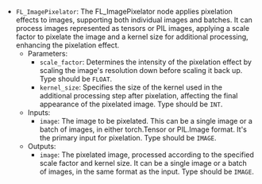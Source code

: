 - `FL_ImagePixelator`: The FL_ImagePixelator node applies pixelation effects to images, supporting both individual images and batches. It can process images represented as tensors or PIL images, applying a scale factor to pixelate the image and a kernel size for additional processing, enhancing the pixelation effect.
    - Parameters:
        - `scale_factor`: Determines the intensity of the pixelation effect by scaling the image's resolution down before scaling it back up. Type should be `FLOAT`.
        - `kernel_size`: Specifies the size of the kernel used in the additional processing step after pixelation, affecting the final appearance of the pixelated image. Type should be `INT`.
    - Inputs:
        - `image`: The image to be pixelated. This can be a single image or a batch of images, in either torch.Tensor or PIL.Image format. It's the primary input for pixelation. Type should be `IMAGE`.
    - Outputs:
        - `image`: The pixelated image, processed according to the specified scale factor and kernel size. It can be a single image or a batch of images, in the same format as the input. Type should be `IMAGE`.
